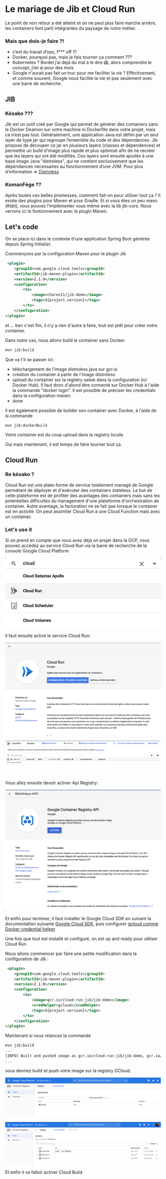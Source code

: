 # Le mariage de Jib et Cloud Run

Le point de non retour a été atteint et on ne peut plus faire marche arrière, les containers font parti intégrantes du paysage de notre métier. 
### Mais que dois-je faire ?! 
- c’est du travail d’ops, f*** off !!! 
- Docker, pourquoi pas, mais je fais tourner ça comment ??? 
- Kubernetes ? Bordel j’ai déjà du mal à le dire 😱, alors comprendre le concept, j’en ai pour des mois 
- Google n'aurait pas fait un truc pour me faciliter la vie ?
 Effectivement, et comme souvent, Google nous facilite la vie et pas seulement avec une barre de recherche.
## JIB
### Késako ???
Jib est un outil créé par Google qui permet de générer des containers sans le Docker Deamon sur votre machine ni Dockerfile dans votre projet, mais ce n’est pas tout. Généralement, une application Java est défini par un seul layer de type jar qui regroupe l’ensemble du code et des dépendances. Jib propose de découper ce jar en plusieurs layers (classes et dépendences) et permettre un build d’image plus rapide et plus optimisé afin de ne recréer que les layers qui ont été modifiés. Ces layers sont ensuite ajoutés à une base image Java "distroless", qui ne contient exclusivement que les dépendances nécessaires au fonctionnement d’une JVM.
Pour plus d’information => [Distroless](https://github.com/GoogleContainerTools/distroless)
### KomanFège ??
Après toutes ces belles promesses, comment fait-on pour utiliser tout ça ?  Il existe des plugins pour Maven et pour Gradle. Et si vous êtes un peu maso (#sbt), vous pouvez l’implémenter vous même avec la lib jib-core. Nous verrons ici le fontionnement avec le plugin Maven.

## Let's code

On se place ici dans le contexte d'une application Spring Boot générée depuis ‎Spring Initializr.

Commençons par la configuration Maven pour le plugin Jib

```xml
 <plugin>
    <groupId>com.google.cloud.tools</groupId>
	<artifactId>jib-maven-plugin</artifactId>
	<version>2.1.0</version>
	<configuration>
	    <to>    				
            <image>charon11/jib-demo</image>
			<tags>${project.version}</tags>
		</to>
	</configuration>
</plugin>
```

et ... ben c'est fini, il n'y a rien d'autre à faire, tout est prêt pour créer notre container.

Dans notre cas, nous allons build le container sans Docker.  
```bash
mvn jib:build
```

Que va t'il se passer ici:
- téléchargement de l'image distroless java sur gcr.io
- création du container à partir de l'image distroless
- upload du container sur la registry saisie dans la configuration (ici Docker Hub). Il faut donc d'abord être connecté sur Docker Hub à l'aide la commande "docker login". Il est possible de préciser les credentials dans la configuration maven.
- done

Il est également possible de builder son container avec Docker, à l'aide de la commande 
```bash
mvn jib:dockerBuild
```
Votre container est du coup upload dans la registry locale.
 
 Oui mais maintenant, il est temps de faire tourner tout ça.

 ## Cloud Run

 ### Re késako ?
 Cloud Run est une plate-forme de service totalement managé de Google permétant de déployer et d'exécuter des containers stateless. Le but de cette plateforme est de profiter des avantages des containers mais sans les potentielles difficultés du management d'une plateforme d'orchestration de container. Autre avantage, la facturation ne se fait que lorsque le container est en activité. On peut assimiler Cloud Run à une Cloud Function mais avec un container. 

### Let's use it

Si on prend en compte que vous avez déjà un projet dans la GCP, vous pouvez accédez au service Cloud Run via la barre de recherche de la console Google Cloud Platform

![Find Cloud Run](https://raw.githubusercontent.com/Charon11/jib-cloud-run/master/resources/Go%20to%20Cloud%20Run.png)

Il faut ensuite activé le service Cloud Run: 

![Activate Cloud Run](https://raw.githubusercontent.com/Charon11/jib-cloud-run/master/resources/Cloud%20Run%20Activate%20Service.png)


![Cloud Run Service](https://raw.githubusercontent.com/Charon11/jib-cloud-run/master/resources/Cloud%20Run%20Service.png)

Vous allez ensuite devoir activer Api Registry:

![Cloud Run Registry](https://raw.githubusercontent.com/Charon11/jib-cloud-run/master/resources/Cloud%20Run%20Activate%20Registry.png)


Et enfin pour terminer, il faut installer le Google Cloud SDK en suivant la documentation suivante [Google Cloud SDK](https://cloud.google.com/sdk/docs), puis configurer [gcloud comme Docker credential helper](https://cloud.google.com/container-registry/docs/advanced-authentication#gcloud-helper)


Une fois que tout est installé et configuré, on est up and ready pour utiliser Cloud Run

Nous allons commencer par faire une petite modification dans la configuration de Jib :

```xml
 <plugin>
    <groupId>com.google.cloud.tools</groupId>
	<artifactId>jib-maven-plugin</artifactId>
	<version>2.1.0</version>
	<configuration>
	    <to>    				
            <image>gcr.io/cloud-run-jib/jib-demo</image>
			<credHelper>gcloud</credHelper>
			<tags>${project.version}</tags>
		</to>
	</configuration>
</plugin>
```

Maintenant si vous relancez la commande
```bash
mvn jib:build
...
[INFO] Built and pushed image as gcr.io/cloud-run-jib/jib-demo, gcr.io/cloud-run-jib/jib-demo:0.0.1-SNAPSHOT
...
```
vous devriez build et push votre image sur la registry GCloud.

![Cloud Run Registry Container](https://raw.githubusercontent.com/Charon11/jib-cloud-run/master/resources/Cloud%20Run%20Registry%20Container.png)

![Cloud Run Registry Container Version](https://raw.githubusercontent.com/Charon11/jib-cloud-run/master/resources/Cloud%20Run%20Registry%20Container%20Version.png)








Et enfin il va falloir activer Cloud Build

